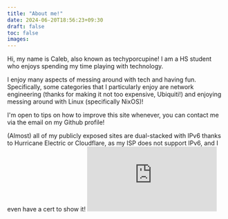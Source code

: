 ```yaml
---
title: "About me!"
date: 2024-06-20T18:56:23+09:30
draft: false
toc: false
images:
---
```

Hi, my name is Caleb, also known as techyporcupine! I am a HS student who enjoys spending my time playing with technology. 

I enjoy many aspects of messing around with tech and having fun. Specifically, some categories that I particularly enjoy are network engineering (thanks for making it not too expensive, Ubiquiti!) and enjoying messing around with Linux (specifically NixOS)!

I'm open to tips on how to improve this site whenever, you can contact me via the email on my Github profile!

(Almost) all of my publicly exposed sites are dual-stacked with IPv6 thanks to Hurricane Electric or Cloudflare, as my ISP does not support IPv6, and I even have a cert to show it!
![techyporcupine Sage HE badge](https://ipv6.he.net/certification/create_badge.php?pass_name=techyporcupine&badge=2)